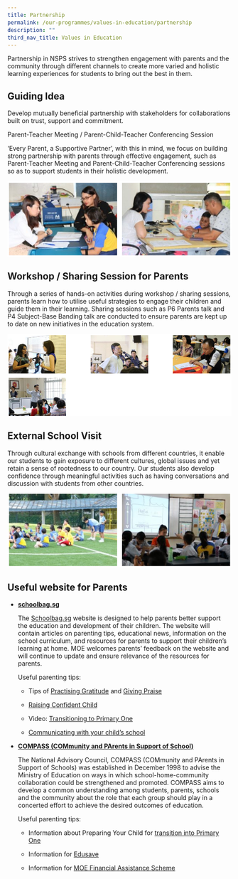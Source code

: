 ```yaml
---
title: Partnership
permalink: /our-programmes/values-in-education/partnership
description: ""
third_nav_title: Values in Education
---
```

Partnership in NSPS strives to strengthen engagement with parents and the community through different channels to create more varied and holistic learning experiences for students to bring out the best in them.

Guiding Idea
------------

Develop mutually beneficial partnership with stakeholders for collaborations built on trust, support and commitment.

  

Parent-Teacher Meeting / Parent-Child-Teacher Conferencing Session

  

‘Every Parent, a Supportive Partner’, with this in mind, we focus on building strong partnership with parents through effective engagement, such as Parent-Teacher Meeting and Parent-Child-Teacher Conferencing sessions so as to support students in their holistic development.

![Guiding Idea](/images/Guiding%20Idea.png)

Workshop / Sharing Session for Parents
--------------------------------------

Through a series of hands-on activities during workshop / sharing sessions, parents learn how to utilise useful strategies to engage their children and guide them in their learning. Sharing sessions such as P6 Parents talk and P4 Subject-Base Banding talk are conducted to ensure parents are kept up to date on new initiatives in the education system.

![Workshop / Sharing Session for Parents](/images/Workshop%20Sharing%20Session%20for%20Parents.png)

External School Visit
---------------------

Through cultural exchange with schools from different countries, it enable our students to gain exposure to different cultures, global issues and yet retain a sense of rootedness to our country. Our students also develop confidence through meaningful activities such as having conversations and discussion with students from other countries.

![External School Visit](/images/External%20School%20Visit.png)

Useful website for Parents
--------------------------

*   **[schoolbag.sg](https://www.schoolbag.edu.sg/)**
    
    The [Schoolbag.sg](https://www.schoolbag.edu.sg/) website is designed to help parents better support the education and development of their children. The website will contain articles on parenting tips, educational news, information on the school curriculum, and resources for parents to support their children’s learning at home. MOE welcomes parents’ feedback on the website and will continue to update and ensure relevance of the resources for parents.
    
      
    
    Useful parenting tips:
    
      
    
    *   Tips of [Practising Gratitude](https://www.schoolbag.edu.sg/story/gratitude) and [Giving Praise](https://www.schoolbag.edu.sg/story/praise-your-child-do-it-right-do-it-well)
        
    *   [Raising Confident Child](https://www.schoolbag.edu.sg/story/raising-confident-children)
        
    *   Video: [Transitioning to Primary One](https://www.schoolbag.edu.sg/story/transitioning-to-primary-one)
        
    *   [Communicating with your child’s school](https://www.schoolbag.edu.sg/story/communicating-with-school)
        

  

*   **[COMPASS (COMmunity and PArents in Support of School)](https://www.moe.gov.sg/compass)**
    
    The National Advisory Council, COMPASS (COMmunity and PArents in Support of Schools) was established in December 1998 to advise the Ministry of Education on ways in which school-home-community collaboration could be strengthened and promoted. COMPASS aims to develop a common understanding among students, parents, schools and the community about the role that each group should play in a concerted effort to achieve the desired outcomes of education.
    
      
    
    Useful parenting tips:
    
      
    
    *   Information about Preparing Your Child for [transition into Primary One](https://beta.moe.gov.sg/primary/)
        
    *   Information for [Edusave](https://beta.moe.gov.sg/fees-assistance-awards-scholarships/edusave-contributions/)
        
    *   Information for [MOE Financial Assistance Scheme](https://beta.moe.gov.sg/fees-assistance-awards-scholarships/financial-assistance/)